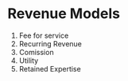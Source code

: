 # Revenue Models

1. Fee for service
2. Recurring Revenue
3. Comission
4. Utility
5. Retained Expertise



